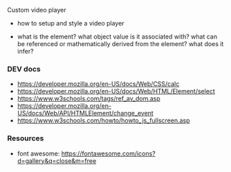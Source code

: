 Custom video player

- how to setup and style a video player 

- what is the element? what object value is it associated with? what can be referenced or mathematically derived from the element? what does it infer? 

### DEV docs 
- https://developer.mozilla.org/en-US/docs/Web/CSS/calc
- https://developer.mozilla.org/en-US/docs/Web/HTML/Element/select
- https://www.w3schools.com/tags/ref_av_dom.asp
- https://developer.mozilla.org/en-US/docs/Web/API/HTMLElement/change_event
- https://www.w3schools.com/howto/howto_js_fullscreen.asp

### Resources 
- font awesome: https://fontawesome.com/icons?d=gallery&q=close&m=free